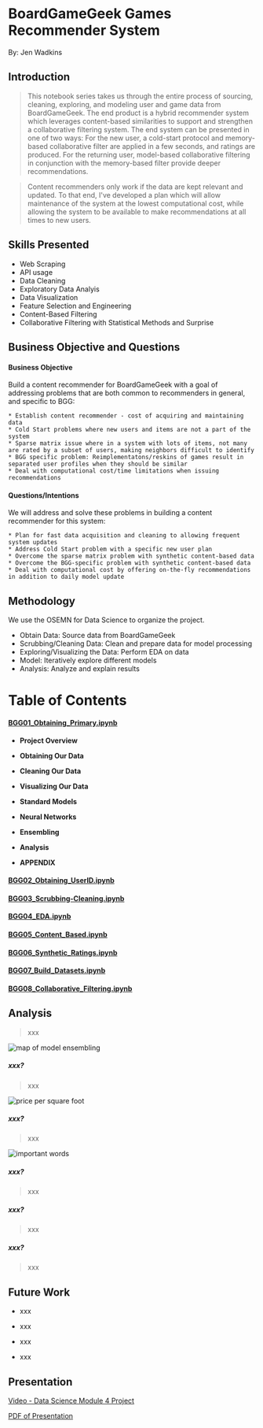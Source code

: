 # BoardGameGeek Games Recommender System

By: Jen Wadkins

## Introduction

> This notebook series takes us through the entire process of sourcing, cleaning, exploring, and modeling user and game data from BoardGameGeek. The end product is a hybrid recommender system which leverages content-based similarities to support and strengthen a collaborative filtering system. The end system can be presented in one of two ways: For the new user, a cold-start protocol and memory-based collaborative filter are applied in a few seconds, and ratings are produced. For the returning user, model-based collaborative filtering in conjunction with the memory-based filter provide deeper recommendations.

> Content recommenders only work if the data are kept relevant and updated. To that end, I've developed a plan which will allow maintenance of the system at the lowest computational cost, while allowing the system to be available to make recommendations at all times to new users.


## Skills Presented

* Web Scraping
* API usage
* Data Cleaning
* Exploratory Data Analyis
* Data Visualization
* Feature Selection and Engineering
* Content-Based Filtering
* Collaborative Filtering with Statistical Methods and Surprise

## Business Objective and Questions

#### Business Objective

Build a content recommender for BoardGameGeek with a goal of addressing problems that are both common to recommenders in general, and specific to BGG: 
    
    * Establish content recommender - cost of acquiring and maintaining data
    * Cold Start problems where new users and items are not a part of the system
    * Sparse matrix issue where in a system with lots of items, not many are rated by a subset of users, making neighbors difficult to identify
    * BGG specific problem: Reimplementatons/reskins of games result in separated user profiles when they should be similar
    * Deal with computational cost/time limitations when issuing recommendations


#### Questions/Intentions

We will address and solve these problems in building a content recommender for this system:

    * Plan for fast data acquisition and cleaning to allowing frequent system updates
    * Address Cold Start problem with a specific new user plan
    * Overcome the sparse matrix problem with synthetic content-based data
    * Overcome the BGG-specific problem with synthetic content-based data
    * Deal with computational cost by offering on-the-fly recommendations in addition to daily model update

## Methodology

We use the OSEMN for Data Science to organize the project.
* Obtain Data: Source data from BoardGameGeek
* Scrubbing/Cleaning Data: Clean and prepare data for model processing
* Exploring/Visualizing the Data: Perform EDA on data
* Model: Iteratively explore different models
* Analysis: Analyze and explain results


# Table of Contents


#### [BGG01_Obtaining_Primary.ipynb](https://github.com/threnjen/boardgamegeek/blob/main/BGG01_Obtaining_Primary.ipynb)

* **Project Overview**

* **Obtaining Our Data**

* **Cleaning Our Data**

* **Visualizing Our Data**

* **Standard Models**

* **Neural Networks**

* **Ensembling**
    
* **Analysis**

* **APPENDIX**

#### [BGG02_Obtaining_UserID.ipynb](https://github.com/threnjen/boardgamegeek/blob/main/BGG02_Obtaining_UserID.ipynb)

#### [BGG03_Scrubbing-Cleaning.ipynb](https://github.com/threnjen/boardgamegeek/blob/main/BGG03_Scrubbing-Cleaning.ipynb)

#### [BGG04_EDA.ipynb](https://github.com/threnjen/boardgamegeek/blob/main/BGG04_EDA.ipynb)

#### [BGG05_Content_Based.ipynb](https://github.com/threnjen/boardgamegeek/blob/main/BGG05_Content_Based.ipynb)

#### [BGG06_Synthetic_Ratings.ipynb](https://github.com/threnjen/boardgamegeek/blob/main/BGG06_Synthetic_Ratings.ipynb)

#### [BGG07_Build_Datasets.ipynb](https://github.com/threnjen/boardgamegeek/blob/main/BGG07_Build_Datasets.ipynb)

#### [BGG08_Collaborative_Filtering.ipynb](https://github.com/threnjen/boardgamegeek/blob/main/BGG08_Collaborative_Filtering.ipynb)





## Analysis

> xxx

![map of model ensembling](images/stack_map.png)

##### xxx?

> xxx

![price per square foot](images/price_sf.png)


##### xxx?

> xxx

![important words](images/listing_words.png)


##### xxx?

> xxx

##### xxx?

> xxx

##### xxx?

> xxx



## Future Work

* xxx


* xxx


* xxx


* xxx


## Presentation
[Video - Data Science Module 4 Project](https://www.youtube.com/watch?v=y9XZ5QLS2dU&ab_channel=JennyWadkins)

[PDF of Presentation](https://github.com/threnjen/austin_housing_prices/blob/main/mod_4_pdf/Austin_Housing_Study.pdf)
